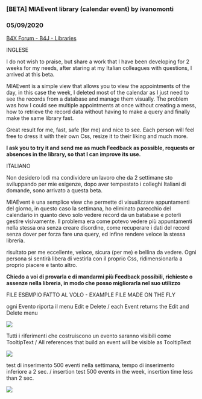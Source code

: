 ### [BETA] MIAEvent library (calendar event) by ivanomonti
### 05/09/2020
[B4X Forum - B4J - Libraries](https://www.b4x.com/android/forum/threads/117522/)

INGLESE  
  
I do not wish to praise, but share a work that I have been developing for 2 weeks for my needs, after staring at my Italian colleagues with questions, I arrived at this beta.  
  
MIAEvent is a simple view that allows you to view the appointments of the day, in this case the week, I deleted most of the calendar as I just need to see the records from a database and manage them visually. The problem was how I could see multiple appointments at once without creating a mess, how to retrieve the record data without having to make a query and finally make the same library fast.  
  
Great result for me, fast, safe (for me) and nice to see. Each person will feel free to dress it with their own Css, resize it to their liking and much more.  
  
**I ask you to try it and send me as much Feedback as possible, requests or absences in the library, so that I can improve its use.**  
  
ITALIANO  
  
Non desidero lodi ma condividere un lavoro che da 2 settimane sto sviluppando per mie esigenze, dopo aver tempestato i colleghi Italiani di domande, sono arrivato a questa beta.  
  
MIAEvent è una semplice view che permette di visualizzare appuntamenti del giorno, in questo caso la settimana, ho eliminato parecchio del calendario in quanto devo solo vedere record da un batabase e poterli gestire visivamente. Il problema era come potevo vedere più appuntamenti nella stessa ora senza creare disordine, come recuperare i dati del record senza dover per forza fare una query, ed infine rendere veloce la stessa libreria.  
  
risultato per me eccellente, veloce, sicura (per me) e bellina da vedere. Ogni persona si sentirà libera di vestirla con il proprio Css, ridimensionarla a proprio piacere e tanto altro.  
  
**Chiedo a voi di provarla e di mandarmi più Feedback possibili, richieste o assenze nella libreria, in modo che posso migliorarla nel suo utilizzo**  
  
  
FILE ESEMPIO FATTO AL VOLO - EXAMPLE FILE MADE ON THE FLY  
  
ogni Evento riporta il menu Edit e Delete / each Event returns the Edit and Delete menu  
  
![](https://www.b4x.com/android/forum/attachments/93645)  
  
Tutti i riferimenti che costruiscono un evento saranno visibili come TooltipText / All references that build an event will be visible as TooltipText  
  
![](https://www.b4x.com/android/forum/attachments/93647)  
  
test di inserimento 500 eventi nella settimana, tempo di inserimento inferiore a 2 sec. / insertion test 500 events in the week, insertion time less than 2 sec.  
  
![](https://www.b4x.com/android/forum/attachments/93643)